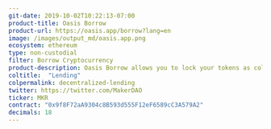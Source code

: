 ```yaml
---
git-date: 2019-10-02T10:22:13-07:00
product-title: Oasis Borrow
product-url: https://oasis.app/borrow?lang=en
image: /images/output_md/oasis.app.png
ecosystem: ethereum
type: non-custodial
filter: Borrow Cryptocurrency
product-description: Oasis Borrow allows you to lock your tokens as collateral to generate Dai, a decentralized stablecoin soft-pegged to 1 USD.
coltitle:  "Lending"
colpermalink: decentralized-lending
twitter: https://twitter.com/MakerDAO
ticker: MKR
contract: "0x9f8F72aA9304c8B593d555F12eF6589cC3A579A2"
decimals: 18
---
```

